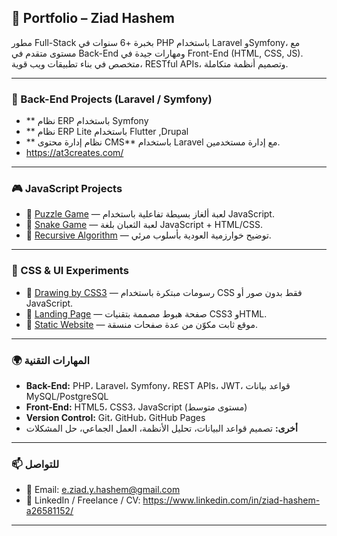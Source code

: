 ## 💼 Portfolio – Ziad Hashem

مطور Full-Stack بخبرة +6 سنوات في PHP باستخدام Laravel وSymfony، مع مستوى متقدم في Back-End ومهارات جيدة في Front-End (HTML, CSS, JS). متخصص في بناء تطبيقات ويب قوية، RESTful APIs، وتصميم أنظمة متكاملة.

---

### 🔧 Back-End Projects (Laravel / Symfony)


 * ** نظام ERP باستخدام Symfony 
 * ** نظام ERP Lite  باستخدام Flutter ,Drupal
 * ** نظام إدارة محتوى CMS** باستخدام Laravel مع إدارة مستخدمين.
 * https://at3creates.com/

---

### 🎮 JavaScript Projects

* 🔗 [Puzzle Game](https://ziadhashem.github.io/Puzzle-Game/) — لعبة ألغاز بسيطة تفاعلية باستخدام JavaScript.
* 🔗 [Snake Game](https://github.com/ziadhashem/Snake-Game) — لعبة الثعبان بلغة JavaScript + HTML/CSS.
* 🔗 [Recursive Algorithm](https://github.com/ziadhashem/Recursive-algorithm) — توضيح خوارزمية العودية بأسلوب مرئي.

---

### 🎨 CSS & UI Experiments

* 🔗 [Drawing by CSS3](https://github.com/ziadhashem/Drawing-by-CSS3) — رسومات مبتكرة باستخدام CSS فقط بدون صور أو JavaScript.
* 🔗 [Landing Page](https://github.com/ziadhashem/Landing-Page-) — صفحة هبوط مصممة بتقنيات CSS3 وHTML.
* 🔗 [Static Website](https://github.com/ziadhashem/Static-Website) — موقع ثابت مكوّن من عدة صفحات منسقة.

---

### 🌍 المهارات التقنية

* **Back-End:** PHP، Laravel، Symfony، REST APIs، JWT، قواعد بيانات MySQL/PostgreSQL
* **Front-End:** HTML5، CSS3، JavaScript (مستوى متوسط)
* **Version Control:** Git، GitHub، GitHub Pages
* **أخرى:** تصميم قواعد البيانات، تحليل الأنظمة، العمل الجماعي، حل المشكلات

---

### 📫 للتواصل

* 📧 Email: [e.ziad.y.hashem@gmail.com](mailto:e.ziad.y.hashem@gmail.com)
* 💼 LinkedIn / Freelance / CV: https://www.linkedin.com/in/ziad-hashem-a26581152/

---

